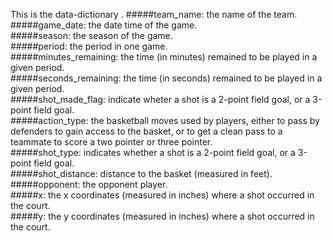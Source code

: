 This is the data-dictionary . 
#####team_name: the name of the team.  
#####game_date: the date time of the game.  
#####season: the season of the game.  
#####period: the period in one game.  
#####minutes_remaining: the time (in minutes) remained to be played in a given period.  
#####seconds_remaining: the time (in seconds) remained to be played in a given period.  
#####shot_made_flag: indicate wheter a shot is a 2-point field goal, or a 3-point field goal.  
#####action_type: the basketball moves used by players, either to pass by defenders to gain access to the basket, or to get a clean pass to a teammate to score a two pointer or three pointer.  
#####shot_type: indicates whether a shot is a 2-point field goal, or a 3-point field goal.  
#####shot_distance: distance to the basket (measured in feet).  
#####opponent: the opponent player.  
#####x: the x coordinates (measured in inches) where a shot occurred in the court.  
#####y: the y coordinates (measured in inches) where a shot occurred in the court.  
